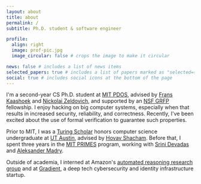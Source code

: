 ```yaml
---
layout: about
title: about
permalink: /
subtitle: Ph.D. student & software engineer

profile:
  align: right
  image: prof-pic.jpg
  image_circular: false # crops the image to make it circular

news: false # includes a list of news items
selected_papers: true # includes a list of papers marked as "selected={true}"
social: true # includes social icons at the bottom of the page
---
```


I'm a second-year CS Ph.D. student at [MIT PDOS](https://pdos.csail.mit.edu/),
advised by [Frans Kaashoek](https://people.csail.mit.edu/kaashoek/) and [Nickolai Zeldovich](https://people.csail.mit.edu/nickolai/),
and supported by an [NSF GRFP](https://www.nsfgrfp.org/) fellowship.
I enjoy hacking on big computer systems, especially when that results in increased security, reliability, and correctness.
Recently, I've been excited about the use of formal verification to guarantee such properties.

Prior to MIT, I was a [Turing Scholar](https://www.cs.utexas.edu/turing-scholars)
honors computer science undergraduate at [UT Austin](https://www.utexas.edu/),
advised by [Hovav Shacham](https://www.cs.utexas.edu/~hovav/).
Before that, I spent three years in the [MIT PRIMES](http://math.mit.edu/research/highschool/primes/index.php) program,
working with [Srini Devadas](https://people.csail.mit.edu/devadas/)
and [Aleksander Mądry](https://people.csail.mit.edu/madry/).

Outside of academia, I interned at
Amazon's [automated reasoning research group](https://www.amazon.science/research-areas/automated-reasoning)
and at [Gradient](https://www.gradient.tech),
a deep tech cybersecurity and identity infrastructure startup.
